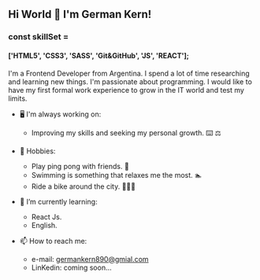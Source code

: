 ## Hi World 👋 I'm German Kern!

### const skillSet =
#### ['HTML5',	'CSS3',	'SASS',	'Git&GitHub',	'JS',	'REACT'];

I'm a Frontend Developer from Argentina. I spend a lot of time researching and learning new things.
I'm passionate about programming. I would like to have my first formal work experience to grow in the IT world and test my limits.


- 🖥️ I'm always working on:

  - Improving my skills and seeking my personal growth. ⌨️ ⚖️

- 🧘 Hobbies:

  - Play ping pong with friends. 🏓
  - Swimming is something that relaxes me the most. 🏊
  - Ride a bike around the city. 🚴🏻🚴

- 🌱 I’m currently learning:

  - React Js.
  - English.
   
- 📫 How to reach me:

  - e-mail: germankern890@gmial.com
  - LinKedin: coming soon...
  

